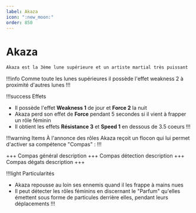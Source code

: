 ```yaml
---
label: Akaza
icon: ":new_moon:"
order: 850
---
```


# Akaza

```txt
Akaza est la 3ème lune supérieure et un artiste martial très puissant
```

!!!info 
Comme toute les lunes supérieures il possède l'effet weakness 2 à proximité d'autres lunes
!!!

!!!success Effets
- Il possède l'effet **Weakness 1** de jour et **Force 2** la nuit
- Akaza perd son effet de **Force** pendant 5 secondes si il vient à frapper un rôle féminin
- Il obtient les effets **Résistance 3** et **Speed 1** en dessous de 3.5 coeurs
!!!

!!!warning Items
À l'annonce des rôles Akaza reçoit un flocon qui lui permet d'activer sa compétence "Compas" :
!!!

+++ Compas général
description
+++ Compas détection 
description
+++ Compas dégats
description
+++

!!!light Particularités
- Akaza repousse au loin ses ennemis quand il les frappe à mains nues
- Il peut détecter les rôles féminins en discernant le "Parfum" qu'elles émettent sous forme de particules derrière elles, pendant leurs déplacements
!!!
